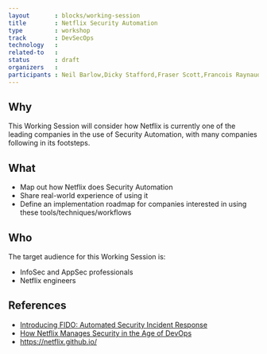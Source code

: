 ```yaml
---
layout       : blocks/working-session
title        : Netflix Security Automation
type         : workshop
track        : DevSecOps
technology   :
related-to   :
status       : draft
organizers   :
participants : Neil Barlow,Dicky Stafford,Fraser Scott,Francois Raynaud, Timo Pagel
---
```


## Why

This Working Session will consider how Netflix is currently one of the leading companies in the use of Security Automation, with many companies following in its footsteps.

## What

 - Map out how Netflix does Security Automation
 - Share real-world experience of using it
 - Define an implementation roadmap for companies interested in using these tools/techniques/workflows

## Who

The target audience for this Working Session is:

 - InfoSec and AppSec professionals
 - Netflix engineers

## References

 - [Introducing FIDO: Automated Security Incident Response](https://medium.com/netflix-techblog/introducing-fido-automated-security-incident-response-1961f34f7da3)
 - [How Netflix Manages Security in the Age of DevOps](https://blogs.wsj.com/cio/2015/06/01/how-netflix-manages-security-in-the-age-of-devops/)
 - https://netflix.github.io/

